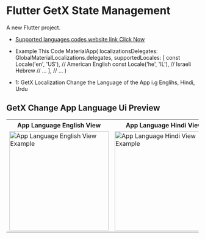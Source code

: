 # Flutter GetX State Management

A new Flutter project.

- [Supported languages codes website link Click Now](https://api.flutter.dev/flutter/flutter_localizations/GlobalMaterialLocalizations-class.html)

- Example This Code
MaterialApp(
  localizationsDelegates: GlobalMaterialLocalizations.delegates,
  supportedLocales: [
    const Locale('en', 'US'), // American English
    const Locale('he', 'IL'), // Israeli Hebrew
    // ...
  ],
  // ...
)



- 1: GetX Localization Change the Language of the App i.g Englihs, Hindi, Urdu



## GetX Change App Language Ui Preview


<table>
  
  
<tr>                    
   <th>App Language English View</th>
   <th>App Language Hindi View</th>
</tr>  
  
  
  
<tr>

<td>
  <img src="" alt="App Language English View Example" width="260"/>
</td>
<td>
  <img src="" alt="App Language Hindi View Example" width="260"/>
</td>


  
</tr>

</table>
